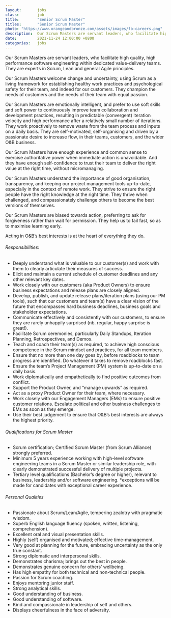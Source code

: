 ```yaml
---
layout:       jobs
class:        job
title:        "Senior Scrum Master"
titles:       "Senior Scrum Master"
photo: "https://www.orangeandbronze.com/assets/images/fb-careers.png"
description:  Our Scrum Masters are servant leaders, who facilitate high quality, high performance software engineering within dedicated value-delivery teams. They are experts in Scrum, Lean and general Agile principles. 
date:         2021-11-24 12:00:00 +0800
categories:   jobs
---
```

<!-- Do not leave new lines after each element. Elements after new lines will not be rendered. -->
<p>Our Scrum Masters are servant leaders, who facilitate high quality, high performance software engineering within dedicated value-delivery teams. They are experts in Scrum, Lean and general Agile principles.</p>
<p>Our Scrum Masters welcome change and uncertainty, using Scrum as a living framework for establishing healthy work practices and psychological safety for their team, and indeed for our customers. They champion the needs of customers and the needs of their team with equal passion.</p>
<p>Our Scrum Masters are emotionally intelligent, and prefer to use soft skills and soft power to continuously improve team collaboration and development practices, resulting in predictable (convergent) iteration velocity and high performance after a relatively small number of iterations. They work proactively to remove waste from the team process and inputs on a daily basis. They are self-motivated, self-organising and driven by a passionate desire to increase flow, in their teams, customers, and the wider O&B business.</p>
<p>Our Scrum Masters have enough experience and common sense to exercise authoritative power when immediate action is unavoidable. And they have enough self-confidence to trust their team to deliver the right value at the right time, without micromanaging.</p> 
<p>Our Scrum Masters understand the importance of good organisation, transparency, and keeping our project management tools up-to-date, especially in the context of remote work. They strive to ensure the right people have the right knowledge at the right time. They thrive when challenged, and compassionately challenge others to become the best versions of themselves.</p>
<p>Our Scrum Masters are biased towards action, preferring to ask for forgiveness rather than wait for permission. They help us to fail fast, so as to maximise learning early.</p> 
<p>Acting in O&B’s best interests is at the heart of everything they do.</p>
<h6>Responsibilities:</h6>
<ul>
    <li>Deeply understand what is valuable to our customer(s) and work with them to clearly articulate their measures of success.</li>
    <li>Elicit and maintain a current schedule of customer deadlines and any other relevant key dates.</li>
    <li>Work closely with our customers (aka Product Owners) to ensure business expectations and release plans are closely aligned.</li>
    <li>Develop, publish, and update release plans/iteration plans (using our PM tools), such that our customers and team(s) have a clear vision of the future that encompasses hard business deadlines, business goals and stakeholder expectations. </li>        <li>Communicate effectively and consistently with our customers, to ensure they are rarely unhappily surprised (nb. regular, happy surprise is great!).</li>
    <li>Facilitate Scrum ceremonies, particularly Daily Standups, Iteration Planning, Retrospectives, and Demos.</li>
    <li>Teach and coach their team(s) as required, to achieve high conscious competence in the Scrum mindset and practices, for all team members.</li>
    <li>Ensure that no more than one day goes by, before roadblocks to team progress are identified. Do whatever it takes to remove roadblocks fast.</li>
    <li>Ensure the team’s Project Management (PM) system is up-to-date on a daily basis.</li>
    <li>Work diplomatically and empathetically to find positive outcomes from conflict.</li>
    <li>Support the Product Owner, and “manage upwards” as required. </li>
    <li>Act as a proxy Product Owner for their team, where necessary.</li>
    <li>Work closely with our Engagement Managers (EMs) to ensure positive customer relations. Escalate political and other business challenges to EMs as soon as they emerge.</li>
    <li>Use their best judgement to ensure that O&B’s best interests are always the highest priority.</li>
</ul>
<h6>Qualifications for Scrum Master</h6>
<ul>
    <li>Scrum certification; Certified Scrum Master (from Scrum Alliance) strongly preferred.</li>
    <li>Minimum 5 years experience working with high-level software engineering teams in a Scrum Master or similar leadership role, with clearly demonstrated successful delivery of multiple projects.</li>
    <li>Tertiary level qualifications (Bachelor’s degree or higher), relevant to business, leadership and/or software engineering. *exceptions will be made for candidates with exceptional career experience.</li>
</ul>
<h6>Personal Qualities</h6>
<ul>
    <li>Passionate about Scrum/Lean/Agile, tempering zealotry with pragmatic wisdom.</li>
    <li>Superb English language fluency (spoken, written, listening, comprehension).</li>
    <li>Excellent oral and visual presentation skills.</li>
    <li>Highly (self) organised and motivated; effective time-management.</li>
    <li>Very good at planning for the future, embracing uncertainty as the only true constant.</li>
    <li>Strong diplomatic and interpersonal skills.</li>
    <li>Demonstrates charisma; brings out the best in people.</li>
    <li>Demonstrates genuine concern for others’ wellbeing.</li>
    <li>Has high empathy for both technical and non-technical people.</li>
    <li>Passion for Scrum coaching.</li>
    <li>Enjoys mentoring junior staff.</li>
    <li>Strong analytical skills.</li>
    <li>Good understanding of business.</li>
    <li>Good understanding of software.</li>
    <li>Kind and compassionate in leadership of self and others.</li>
    <li>Displays cheerfulness in the face of adversity.</li>
</ul>